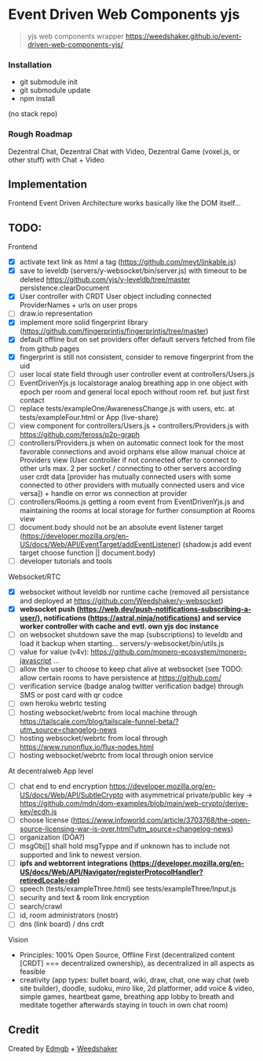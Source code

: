 # Event Driven Web Components yjs

> yjs web components wrapper
https://weedshaker.github.io/event-driven-web-components-yjs/


### Installation

- git submodule init
- git submodule update
- npm install

(no stack repo)

### Rough Roadmap

Dezentral Chat, Dezentral Chat with Video, Dezentral Game (voxel.js, or other stuff) with Chat + Video

## Implementation

Frontend Event Driven Architecture works basically like the DOM itself...

## TODO:

Frontend
- [x] activate text link as html a tag (https://github.com/meyt/linkable.js)
- [x] save to leveldb (servers/y-websocket/bin/server.js) with timeout to be deleted https://github.com/yjs/y-leveldb/tree/master persistence.clearDocument
- [x] User controller with CRDT User object including connected ProviderNames + urls on user props
- [ ] draw.io representation
- [x] implement more solid fingerprint library (https://github.com/fingerprintjs/fingerprintjs/tree/master)
- [x] default offline but on set providers offer default servers fetched from file from github pages
- [x] fingerprint is still not consistent, consider to remove fingerprint from the uid
- [ ] user local state field through user controller event at controllers/Users.js
- [ ] EventDrivenYjs.js localstorage analog breathing app in one object with epoch per room and general local epoch without room ref. but just first contact
- [ ] replace tests/exampleOne/AwarenessChange.js with users, etc.  at tests/exampleFour.html or App (live-share)
- [ ] view component for controllers/Users.js + controllers/Providers.js with https://github.com/feross/p2p-graph
- [ ] controllers/Providers.js when on automatic connect look for the most favorable connections and avoid orphans else allow manual choice at Providers view (User controller if not connected offer to connect to other urls max. 2 per socket / connecting to other servers according user crdt data [provider has mutually connected users with some connected to other providers with mutually connected users and vice versa]) + handle on error ws connection at provider
- [ ] controllers/Rooms.js getting a room event from EventDrivenYjs.js and maintaining the rooms at local storage for further consumption at Rooms view
- [ ] document.body should not be an absolute event listener target (https://developer.mozilla.org/en-US/docs/Web/API/EventTarget/addEventListener) (shadow.js add event target choose function || document.body)
- [ ] developer tutorials and tools

Websocket/RTC
- [x] websocket without leveldb nor runtime cache (removed all persistance and deployed at https://github.com/Weedshaker/y-websocket)
- [x] **websocket push (https://web.dev/push-notifications-subscribing-a-user/), notifications (https://astral.ninja/notifications) and service worker controller with cache and evtl. own yjs doc instance**
- [ ] on websocket shutdown save the map (subscriptions) to leveldb and load it backup when starting... servers/y-websocket/bin/utils.js
- [ ] value for value (v4v): https://github.com/monero-ecosystem/monero-javascript ...
- [ ] allow the user to choose to keep chat alive at websocket (see TODO: allow certain rooms to have persistence at https://github.com/
- [ ] verification service (badge analog twitter verification badge) through SMS or post card with qr codce
- [ ] own heroku webrtc testing
- [ ] hosting websocket/webrtc from local machine through https://tailscale.com/blog/tailscale-funnel-beta/?utm_source=changelog-news
- [ ] hosting websocket/webrtc from local through https://www.runonflux.io/flux-nodes.html
- [ ] hosting websocket/webrtc from local through onion service

At decentralweb App level
- [ ] chat end to end encryption https://developer.mozilla.org/en-US/docs/Web/API/SubtleCrypto with asymmetrical private/public key -> https://github.com/mdn/dom-examples/blob/main/web-crypto/derive-key/ecdh.js
- [ ] choose license (https://www.infoworld.com/article/3703768/the-open-source-licensing-war-is-over.html?utm_source=changelog-news)
- [ ] organization (DOA?)
- [ ] msgObj[] shall hold msgTyppe and if unknown has to include not supported and link to newest version.
- [ ] **ipfs and webtorrent integrations (https://developer.mozilla.org/en-US/docs/Web/API/Navigator/registerProtocolHandler?retiredLocale=de)**
- [ ] speech (tests/exampleThree.html) see tests/exampleThree/Input.js
- [ ] security and text & room link encryption 
- [ ] search/crawl
- [ ] id, room administrators (nostr)
- [ ] dns (link board) / dns crdt

Vision
- Principles: 100% Open Source, Offline First (decentralized content [CRDT] === decentralized ownership), as decentralized in all aspects as feasible
- creativity (app types: bullet board, wiki, draw, chat, one way chat (web site builder), doodle, sudoku, miro like, 2d platformer, add voice & video, simple games, heartbeat game, breathing app lobby to breath and meditate together afterwards staying in touch in own chat room)



## Credit

Created by [Edmgb](https://github.com/Edmgb) + [Weedshaker](https://github.com/Weedshaker)
